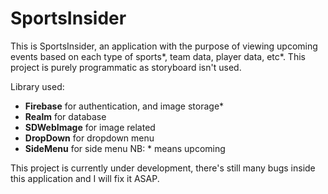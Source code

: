 # SportsInsider

This is SportsInsider, an application with the purpose of viewing upcoming events based on each type of sports*, team data, player data, etc*. 
This project is purely programmatic as storyboard isn't used. 

Library used: 
- **Firebase** for authentication, and image storage*
- **Realm** for database
- **SDWebImage** for image related
- **DropDown** for dropdown menu
- **SideMenu** for side menu
NB: * means upcoming

This project is currently under development, there's still many bugs inside this application and I will fix it ASAP.

